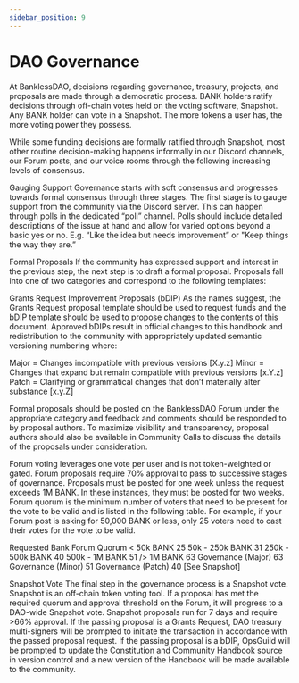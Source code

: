 ```yaml
---
sidebar_position: 9
---
```


# DAO Governance

At BanklessDAO, decisions regarding governance, treasury, projects, and proposals are made through a democratic process. BANK holders ratify decisions through off-chain votes held on the voting software, Snapshot. Any BANK holder can vote in a Snapshot. The more tokens a user has, the more voting power they possess.

While some funding decisions are formally ratified through Snapshot, most other routine decision-making happens informally in our Discord channels, our Forum posts, and our voice rooms through the following increasing levels of consensus.

Gauging Support
Governance starts with soft consensus and progresses towards formal consensus through three stages. The first stage is to gauge support from the community via the Discord server. This can happen through polls in the dedicated “poll” channel. Polls should include detailed descriptions of the issue at hand and allow for varied options beyond a basic yes or no. E.g. “Like the idea but needs improvement” or "Keep things the way they are.”

Formal Proposals
If the community has expressed support and interest in the previous step, the next step is to draft a formal proposal. Proposals fall into one of two categories and correspond to the following templates:

Grants Request
Improvement Proposals (bDIP)
As the names suggest, the Grants Request proposal template should be used to request funds and the bDIP template should be used to propose changes to the contents of this document. Approved bDIPs result in official changes to this handbook and redistribution to the community with appropriately updated semantic versioning numbering where:  

Major = Changes incompatible with previous versions [X.y.z]
Minor = Changes that expand but remain compatible with previous versions [x.Y.z]
Patch = Clarifying or grammatical changes that don’t materially alter substance [x.y.Z]


Formal proposals should be posted on the BanklessDAO Forum under the appropriate category and feedback and comments should be responded to by proposal authors. To maximize visibility and transparency, proposal authors should also be available in Community Calls to discuss the details of the proposals under consideration. 

Forum voting leverages one vote per user and is not token-weighted or gated. Forum proposals require 70% approval to pass to successive stages of governance. Proposals must be posted for one week unless the request exceeds 1M BANK. In these instances, they must be posted for two weeks. Forum quorum is the minimum number of voters that need to be present for the vote to be valid and is listed in the following table. For example, if your Forum post is asking for 50,000 BANK or less, only 25 voters need to cast their votes for the vote to be valid.

Requested Bank	Forum Quorum
< 50k BANK	25
50k - 250k BANK	31
250k - 500k BANK	40
500k - 1M BANK	51
/> 1M BANK	63
Governance (Major)	63
Governance (Minor)	51
Governance (Patch)	40
[See Snapshot]

Snapshot Vote
The final step in the governance process is a Snapshot vote. Snapshot is an off-chain token voting tool. If a proposal has met the required quorum and approval threshold on the Forum, it will progress to a DAO-wide Snapshot vote. Snapshot proposals run for 7 days and require >66% approval. If the passing proposal is a Grants Request, DAO treasury multi-signers will be prompted to initiate the transaction in accordance with the passed proposal request. If the passing proposal is a bDIP, OpsGuild will be prompted to update the Constitution and Community Handbook source in version control and a new version of the Handbook will be made available to the community. 